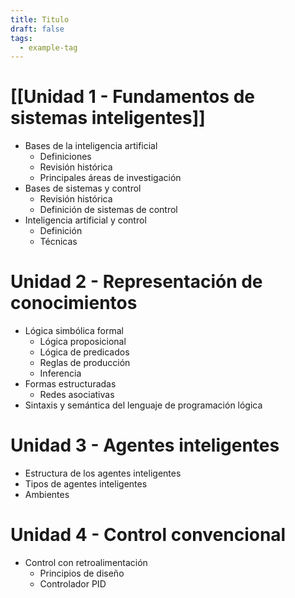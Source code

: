 ```yaml
---
title: Titulo
draft: false
tags:
  - example-tag
---
```


# [[Unidad 1 - Fundamentos de sistemas inteligentes]]

- Bases de la inteligencia artificial
	- Definiciones
	- Revisión histórica
	- Principales áreas de investigación
- Bases de sistemas y control
	- Revisión histórica
	- Definición de sistemas de control
- Inteligencia artificial y control
	- Definición
	- Técnicas

# Unidad 2 - Representación de conocimientos
- Lógica simbólica formal
	- Lógica proposicional
	- Lógica de predicados
	- Reglas de producción
	- Inferencia
- Formas estructuradas
	- Redes asociativas
- Sintaxis y semántica del lenguaje de programación lógica

# Unidad 3 - Agentes inteligentes
- Estructura de los agentes inteligentes
- Tipos de agentes inteligentes
- Ambientes

# Unidad 4 - Control convencional
- Control con retroalimentación
	- Principios de diseño
	- Controlador PID
